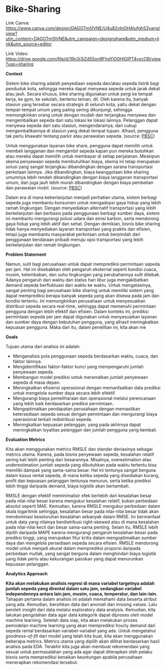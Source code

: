 # Bike-Sharing
Link Canva: https://www.canva.com/design/DAGGTm5lVNE/U4u82vInGHAlufgh53yang/view?utm_content=DAGGTm5lVNE&utm_campaign=designshare&utm_medium=link&utm_source=editor

Link Video: https://drive.google.com/file/d/1Rn3j3iZd55on9FhpYlO0HlGIPT4vxcOB/view?usp=sharing

**Context**

Sistem bike sharing adalah penyediaan sepeda dan/atau sepeda listrik bagi penduduk kota, sehingga mereka dapat menyewa sepeda untuk jarak dekat atau jauh. Secara khusus, bike sharing digunakan untuk pergi ke tempat kerja, ke gym, ke sekolah, bertemu teman, dll. Oleh karena itu, banyak stasiun yang tersebar secara strategis di seluruh kota, yaitu dekat dengan tempat-tempat umum yang paling sering dikunjungi, sehingga memungkinkan orang untuk dengan mudah dan terjangkau menyewa dan mengembalikan sepeda dari satu lokasi ke lokasi lainnya. Pelanggan dapat menyewa sepeda dari satu stasiun, mengendarainya, dan cukup mengembalikannya di stasiun yang dekat tempat tujuan. Alhasil, pengguna tak perlu khawatir tentang parkir atau perawatan sepeda. (source: [PBSC](https://www.pbsc.com/blog/2022/01/what-is-a-bike-share-program-and-how-does-it-work))

Untuk menggunakan layanan bike share, pengguna dapat memilih untuk membeli langganan dan mengambil sepeda kapan pun mereka butuhkan atau mereka dapat memilih untuk membayar di setiap perjalanan. Meskipun skema penyewaan sepeda membutuhkan biaya, skema ini tetap merupakan solusi yang sangat terjangkau dibandingkan dengan sarana transportasi perkotaan lainnya. Jika dibandingkan, biaya keanggotaan bike sharing umumnya lebih rendah dibandingkan dengan biaya langganan transportasi umum, dan juga jauh lebih murah dibandingkan dengan biaya pembelian dan perawatan mobil. (source: [PBSC](https://www.pbsc.com/blog/2022/01/what-is-a-bike-share-program-and-how-does-it-work))

Dalam era di mana keberlanjutan menjadi perhatian utama, sistem berbagi sepeda juga membantu konsumen untuk mengadopsi gaya hidup yang lebih ramah lingkungan. Dengan menyediakan alternatif transportasi yang lebih berkelanjutan dan berbasis pada penggunaan berbagi sumber daya, sistem ini membantu mengurangi polusi udara dan emisi karbon, serta mendorong gaya hidup yang lebih aktif dan sehat. Dengan demikian, bisnis bike sharing tidak hanya menyediakan layanan transportasi yang praktis dan efisien, tetapi juga membantu masyarakat perkotaan untuk berpindah dari penggunaan kendaraan pribadi menuju opsi transportasi yang lebih berkelanjutan dan ramah lingkungan.

**Problem Statement**

Namun, sulit bagi perusahaan untuk dapat memprediksi permintaan sepeda per jam. Hal ini disebabkan oleh pengaruh eksternal seperti kondisi cuaca, musim, kelembaban, dan suhu lingkungan yang perubahannya sulit ditebak. Adanya pengaruh dari waktu dan status hari libur juga mengakibatkan demand sepeda berfluktuasi dari waktu ke waktu. Untuk mengatasinya, sangat penting bagi perusahaan bike sharing untuk memiliki sistem yang dapat memprediksi berapa banyak sepeda yang akan disewa pada jam dan kondisi tertentu. Ini memungkinkan perusahaan untuk menyesuaikan distribusi sepeda secara real-time, sehingga dapat memenuhi permintaan pengguna dengan lebih efektif dan efisien. Dalam konteks ini, prediksi permintaan sepeda per jam dapat digunakan untuk menyesuaikan layanan dan sumber daya dengan kebutuhan pengguna, yang alhasil meningkatkan kepuasan pengguna. Maka dari itu, dalam penelitian ini, kita akan me

**Goals**

Tujuan utama dari analisis ini adalah:

- Menganalisis pola penggunaan sepeda berdasarkan waktu, cuaca, dan faktor lainnya.
- Mengidentifikasi faktor-faktor kunci yang mempengaruhi jumlah penyewaan sepeda.
- Membangun model prediksi untuk meramalkan jumlah penyewaan sepeda di masa depan.
- Meningkatkan efisiensi operasional dengan memanfaatkan data prediksi untuk mengelola sumber daya secara lebih efektif.
- Mengurangi biaya pemeliharaan dan operasional melalui perencanaan yang lebih baik berdasarkan prediksi permintaan.
- Mengoptimalkan pendapatan perusahaan dengan memastikan ketersediaan sepeda sesuai dengan permintaan dan mengurangi biaya operasional terkait redistribusi sepeda.
- Meningkatkan kepuasan pelanggan, yang pada akhirnya dapat meningkatkan loyalitas pelanggan dan jumlah pengguna yang kembali.

**Evaluation Metrics**

Kita akan menggunakan metrics RMSLE dan standar deviasinya sebagai metrics utama. Karena, pada bisnis penyewaan sepeda, kesalahan relatif sering kali lebih penting dari besarannya. Misalnya, overestimation atau underestimation jumlah sepeda yang dibutuhkan pada waktu tertentu bisa memiliki dampak yang sama-sama besar. Hal ini tentunya sangat berguna dalam kasus rental sepeda, di mana ketika sepeda yang disediakan kurang, profit dan kepuasan pelanggan tentunya menurun, serta ketika prediksi lebih tinggi daripada demand, biaya logistik akan bertambah.

RMSLE dengan efektif meminimalisir efek berlebih dari kesalahan besar pada nilai-nilai besar karena mengukur kesalahan relatif, bukan perbedaan absolut seperti MAE. Kemudian, karena RMSLE mengukur perbedaan dalam skala logaritmik sehingga, kesalahan besar pada nilai-nilai besar tidak akan mendominasi keseluruhan kesalahan sebanyak dalam RMSE. Ini bermanfaat untuk data yang nilainya berdistribusi right-skewed atau di mana kesalahan pada nilai-nilai kecil dan besar sama-sama penting. Selain itu, RMSLE lebih dipilih daripada MAPE karena mengurangi pengaruh kesalahan besar pada prediksi tinggi, yang merupakan fitur kritis dalam mengoptimalkan sumber daya dan mengelola persediaan sepeda secara efisien. RMSLE mendorong model untuk menjadi akurat dalam memprediksi proporsi daripada perbedaan mutlak, yang sangat berguna dalam menghindari biaya logistik yang tidak perlu atau kekurangan pasokan yang dapat menurunkan kepuasan pelanggan.

**Analytics Approach**

**Kita akan melakukan analisis regresi di mana variabel targetnya adalah jumlah sepeda yang dirental dalam satu jam, sedangkan variabel independennya antara lain jam, musim, cuaca, temperatur, dan lain-lain**. Tahapan pertama dalam analisis ini adalah memahami data beserta atribut yang ada. Kemudian, bersihkan data dari anomali dan missing values. Lalu peroleh insight dari data melalui exploratory data analysis. Kemudian, kita lakukan pengolahan data agar data kategorik dapat diproses oleh model machine learning. Setelah data siap, kita akan melakukan proses pemodelan machine learning yang akan memprediksi hourly demand dari sepeda rental berdasarkan variabel-variabel yang ada. Untuk mengetahui *goodness-of-fit* dari model yang telah kita buat, kita akan menggunakan beberapa metrics. Metrics utama yang dipilih akan dilihat berdasarkan hasil analisis pada EDA. Terakhir kita juga akan membuat rekomendasi yang sesuai untuk permasalahan yang ada agar dapat diterapkan oleh pelaku bisnis serta memprediksi kenaikan keuntungan apabila perusahaan menerapkan rekomendasi tersebut.
